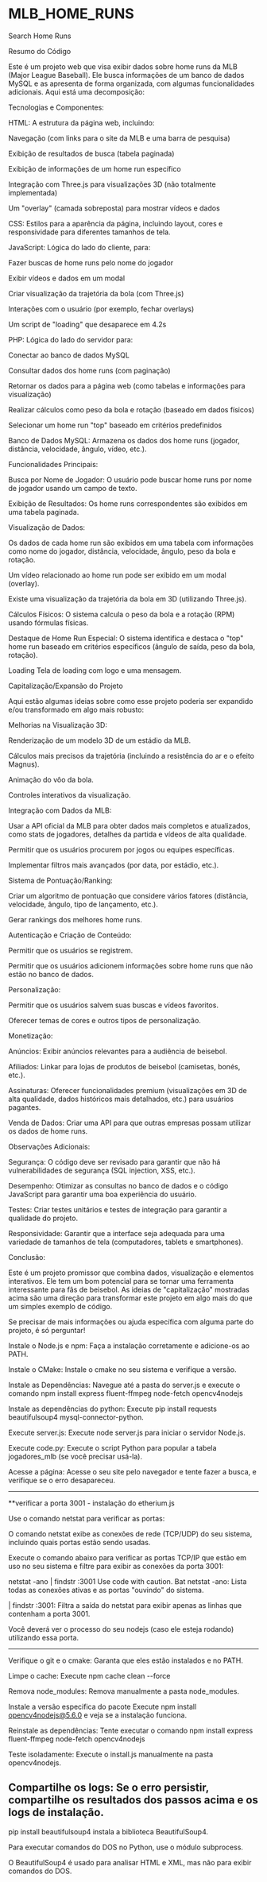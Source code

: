 # MLB_HOME_RUNS
Search Home Runs

Resumo do Código

Este é um projeto web que visa exibir dados sobre home runs da MLB (Major League Baseball). Ele busca informações de um banco de dados MySQL e as apresenta de forma organizada, com algumas funcionalidades adicionais. Aqui está uma decomposição:

Tecnologias e Componentes:

HTML: A estrutura da página web, incluindo:

Navegação (com links para o site da MLB e uma barra de pesquisa)

Exibição de resultados de busca (tabela paginada)

Exibição de informações de um home run específico

Integração com Three.js para visualizações 3D (não totalmente implementada)

Um "overlay" (camada sobreposta) para mostrar vídeos e dados

CSS: Estilos para a aparência da página, incluindo layout, cores e responsividade para diferentes tamanhos de tela.

JavaScript: Lógica do lado do cliente, para:

Fazer buscas de home runs pelo nome do jogador

Exibir vídeos e dados em um modal

Criar visualização da trajetória da bola (com Three.js)

Interações com o usuário (por exemplo, fechar overlays)

Um script de "loading" que desaparece em 4.2s

PHP: Lógica do lado do servidor para:

Conectar ao banco de dados MySQL

Consultar dados dos home runs (com paginação)

Retornar os dados para a página web (como tabelas e informações para visualização)

Realizar cálculos como peso da bola e rotação (baseado em dados físicos)

Selecionar um home run "top" baseado em critérios predefinidos

Banco de Dados MySQL: Armazena os dados dos home runs (jogador, distância, velocidade, ângulo, vídeo, etc.).

Funcionalidades Principais:

Busca por Nome de Jogador: O usuário pode buscar home runs por nome de jogador usando um campo de texto.

Exibição de Resultados: Os home runs correspondentes são exibidos em uma tabela paginada.

Visualização de Dados:

Os dados de cada home run são exibidos em uma tabela com informações como nome do jogador, distância, velocidade, ângulo, peso da bola e rotação.

Um vídeo relacionado ao home run pode ser exibido em um modal (overlay).

Existe uma visualização da trajetória da bola em 3D (utilizando Three.js).

Cálculos Físicos: O sistema calcula o peso da bola e a rotação (RPM) usando fórmulas físicas.

Destaque de Home Run Especial: O sistema identifica e destaca o "top" home run baseado em critérios específicos (ângulo de saída, peso da bola, rotação).

Loading Tela de loading com logo e uma mensagem.

Capitalização/Expansão do Projeto

Aqui estão algumas ideias sobre como esse projeto poderia ser expandido e/ou transformado em algo mais robusto:

Melhorias na Visualização 3D:

Renderização de um modelo 3D de um estádio da MLB.

Cálculos mais precisos da trajetória (incluindo a resistência do ar e o efeito Magnus).

Animação do vôo da bola.

Controles interativos da visualização.

Integração com Dados da MLB:

Usar a API oficial da MLB para obter dados mais completos e atualizados, como stats de jogadores, detalhes da partida e vídeos de alta qualidade.

Permitir que os usuários procurem por jogos ou equipes específicas.

Implementar filtros mais avançados (por data, por estádio, etc.).

Sistema de Pontuação/Ranking:

Criar um algoritmo de pontuação que considere vários fatores (distância, velocidade, ângulo, tipo de lançamento, etc.).

Gerar rankings dos melhores home runs.

Autenticação e Criação de Conteúdo:

Permitir que os usuários se registrem.

Permitir que os usuários adicionem informações sobre home runs que não estão no banco de dados.

Personalização:

Permitir que os usuários salvem suas buscas e vídeos favoritos.

Oferecer temas de cores e outros tipos de personalização.

Monetização:

Anúncios: Exibir anúncios relevantes para a audiência de beisebol.

Afiliados: Linkar para lojas de produtos de beisebol (camisetas, bonés, etc.).

Assinaturas: Oferecer funcionalidades premium (visualizações em 3D de alta qualidade, dados históricos mais detalhados, etc.) para usuários pagantes.

Venda de Dados: Criar uma API para que outras empresas possam utilizar os dados de home runs.

Observações Adicionais:

Segurança: O código deve ser revisado para garantir que não há vulnerabilidades de segurança (SQL injection, XSS, etc.).

Desempenho: Otimizar as consultas no banco de dados e o código JavaScript para garantir uma boa experiência do usuário.

Testes: Criar testes unitários e testes de integração para garantir a qualidade do projeto.

Responsividade: Garantir que a interface seja adequada para uma variedade de tamanhos de tela (computadores, tablets e smartphones).

Conclusão:

Este é um projeto promissor que combina dados, visualização e elementos interativos. Ele tem um bom potencial para se tornar uma ferramenta interessante para fãs de beisebol. As ideias de "capitalização" mostradas acima são uma direção para transformar este projeto em algo mais do que um simples exemplo de código.

Se precisar de mais informações ou ajuda específica com alguma parte do projeto, é só perguntar!

Instale o Node.js e npm: Faça a instalação corretamente e adicione-os ao PATH.

Instale o CMake: Instale o cmake no seu sistema e verifique a versão.

Instale as Dependências: Navegue até a pasta do server.js e execute o comando npm install express fluent-ffmpeg node-fetch opencv4nodejs

Instale as dependências do python: Execute pip install requests beautifulsoup4 mysql-connector-python.

Execute server.js: Execute node server.js para iniciar o servidor Node.js.

Execute code.py: Execute o script Python para popular a tabela jogadores_mlb (se você precisar usá-la).

Acesse a página: Acesse o seu site pelo navegador e tente fazer a busca, e verifique se o erro desapareceu.

-------------------------------------------------------------------------------------------------------------------------------------------
**verificar a porta 3001 - instalação do etherium.js

Use o comando netstat para verificar as portas:

O comando netstat exibe as conexões de rede (TCP/UDP) do seu sistema, incluindo quais portas estão sendo usadas.

Execute o comando abaixo para verificar as portas TCP/IP que estão em uso no seu sistema e filtre para exibir as conexões da porta 3001:

netstat -ano | findstr :3001
Use code with caution.
Bat
netstat -ano: Lista todas as conexões ativas e as portas "ouvindo" do sistema.

| findstr :3001: Filtra a saída do netstat para exibir apenas as linhas que contenham a porta 3001.

Você deverá ver o processo do seu nodejs (caso ele esteja rodando) utilizando essa porta.

---------------------------------------------------------------------------------------------------------------------------------------------
Verifique o git e o cmake: Garanta que eles estão instalados e no PATH.

Limpe o cache: Execute npm cache clean --force

Remova node_modules: Remova manualmente a pasta node_modules.

Instale a versão especifica do pacote Execute npm install opencv4nodejs@5.6.0 e veja se a instalação funciona.

Reinstale as dependências: Tente executar o comando npm install express fluent-ffmpeg node-fetch opencv4nodejs

Teste isoladamente: Execute o install.js manualmente na pasta opencv4nodejs.

Compartilhe os logs: Se o erro persistir, compartilhe os resultados dos passos acima e os logs de instalação.
-----------------------------------------------------------------------------------------------------------------------------------------------
pip install beautifulsoup4 instala a biblioteca BeautifulSoup4.

Para executar comandos do DOS no Python, use o módulo subprocess.

O BeautifulSoup4 é usado para analisar HTML e XML, mas não para exibir comandos do DOS.
